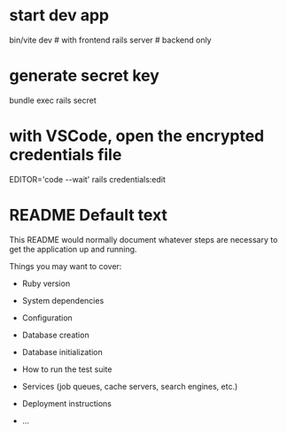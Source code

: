 # start dev app
bin/vite dev # with frontend
rails server # backend only

# generate secret key
bundle exec rails secret
# with VSCode, open the encrypted credentials file
EDITOR='code --wait' rails credentials:edit

# README Default text
This README would normally document whatever steps are necessary to get the
application up and running.

Things you may want to cover:

* Ruby version

* System dependencies

* Configuration

* Database creation

* Database initialization

* How to run the test suite

* Services (job queues, cache servers, search engines, etc.)

* Deployment instructions

* ...

